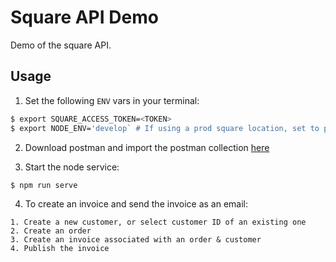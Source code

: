 # Square API Demo

Demo of the square API.


## Usage

1. Set the following `ENV` vars in your terminal:
```bash
$ export SQUARE_ACCESS_TOKEN=<TOKEN>
$ export NODE_ENV='develop` # If using a prod square location, set to production
```

2. Download postman and import the postman collection [here](https://github.com/johncade/square-api-demo/blob/master/docs/postman_collection.json)

3. Start the node service:

```bash
$ npm run serve
```

4. To create an invoice and send the invoice as an email:
```
1. Create a new customer, or select customer ID of an existing one
2. Create an order
3. Create an invoice associated with an order & customer
4. Publish the invoice
```


